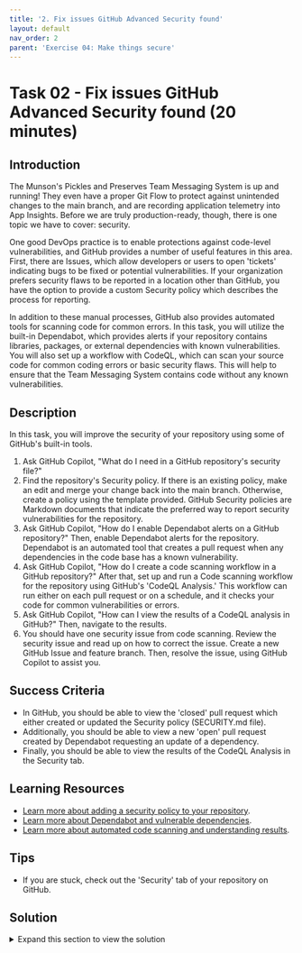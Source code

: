 ```yaml
---
title: '2. Fix issues GitHub Advanced Security found'
layout: default
nav_order: 2
parent: 'Exercise 04: Make things secure'
---
```


# Task 02 - Fix issues GitHub Advanced Security found (20 minutes)

## Introduction

The Munson's Pickles and Preserves Team Messaging System is up and running! They even have a proper Git Flow to protect against unintended changes to the main branch, and are recording application telemetry into App Insights. Before we are truly production-ready, though, there is one topic we have to cover: security.

One good DevOps practice is to enable protections against code-level vulnerabilities, and GitHub provides a number of useful features in this area. First, there are Issues, which allow developers or users to open 'tickets' indicating bugs to be fixed or potential vulnerabilities. If your organization prefers security flaws to be reported in a location other than GitHub, you have the option to provide a custom Security policy which describes the process for reporting.

In addition to these manual processes, GitHub also provides automated tools for scanning code for common errors. In this task, you will utilize the built-in Dependabot, which provides alerts if your repository contains libraries, packages, or external dependencies with known vulnerabilities. You will also set up a workflow with CodeQL, which can scan your source code for common coding errors or basic security flaws. This will help to ensure that the Team Messaging System contains code without any known vulnerabilities.

## Description

In this task, you will improve the security of your repository using some of GitHub's built-in tools.

1. Ask GitHub Copilot, "What do I need in a GitHub repository's security file?"
2. Find the repository's Security policy. If there is an existing policy, make an edit and merge your change back into the main branch. Otherwise, create a policy using the template provided. GitHub Security policies are Markdown documents that indicate the preferred way to report security vulnerabilities for the repository.
3. Ask GitHub Copilot, "How do I enable Dependabot alerts on a GitHub repository?" Then, enable Dependabot alerts for the repository. Dependabot is an automated tool that creates a pull request when any dependencies in the code base has a known vulnerability.
4. Ask GitHub Copilot, "How do I create a code scanning workflow in a GitHub repository?" After that, set up and run a Code scanning workflow for the repository using GitHub's 'CodeQL Analysis.' This workflow can run either on each pull request or on a schedule, and it checks your code for common vulnerabilities or errors.
5. Ask GitHub Copilot, "How can I view the results of a CodeQL analysis in GitHub?" Then, navigate to the results.
6. You should have one security issue from code scanning. Review the security issue and read up on how to correct the issue. Create a new GitHub Issue and feature branch. Then, resolve the issue, using GitHub Copilot to assist you.

## Success Criteria

- In GitHub, you should be able to view the 'closed' pull request which either created or updated the Security policy (SECURITY.md file).
- Additionally, you should be able to view a new 'open' pull request created by Dependabot requesting an update of a dependency.
- Finally, you should be able to view the results of the CodeQL Analysis in the Security tab.

## Learning Resources

- [Learn more about adding a security policy to your repository](https://docs.github.com/en/github/managing-security-vulnerabilities/adding-a-security-policy-to-your-repository).
- [Learn more about Dependabot and vulnerable dependencies](https://docs.github.com/en/github/managing-security-vulnerabilities/managing-vulnerabilities-in-your-projects-dependencies).
- [Learn more about automated code scanning and understanding results](https://docs.github.com/en/github/finding-security-vulnerabilities-and-errors-in-your-code).

## Tips

- If you are stuck, check out the 'Security' tab of your repository on GitHub.

## Solution

<details markdown="block">
<summary>Expand this section to view the solution</summary>

1. Select **Settings** in your repo, then **Code security and analysis**. Select **Enable** on "Dependabot alerts" and "Dependabot security updates."

    ![Enabled Dependabot alerts and security updates](../../Media/EnableDependabot.png)

    **Note** This will also automatically enable "Dependency graph."
2. Navigate to [https://github.com/electron/electron/blob/main/SECURITY.md](https://github.com/electron/electron/blob/main/SECURITY.md) for information about security policies. This is an example of a sample security policy that you could use for this exercise.
3. In your GitHub repo, select **Security**, **Policy**, and **Start setup**

   ![Start the security policy setup](../../Media/StartSecurityPolicySetup.png)

4. Paste the security policy into the Markdown file (you can overwrite what is there now) and update it for the Munson's Pickles and Preserves Team Messaging System and the GitHub repo your code is in. Then, commit the changes to the main branch.

   ![Commit the updated security policy](../../Media/CommitSecurityPolicy.png)

5. Next, we need to enable CodeQL. Select **Settings** and then **Code security and analysis**.
6. Scroll down if needed and select **Set up** in "Code scanning" for "CodeQL analysis."

    ![Setup CodeQL analysis](../../Media/CodeQLAnalysisSetup.png)

7. If you select "Default", the code scan will immediately be run. For this exercise, select **Advanced**.

    ![Select Default](../../Media/CodeQLAdvanced.png)

8. By choosing the advanced option, you can see the YAML for the pipeline that actually performs the code check. We don't need to make any changes here, but it's something you should be familiar with. An easy change to make in this file would be if you want to adjust the schedule of when the scan runs.

    ![Commit the CodeQL YAML](../../Media/CodeQLYAMLCommit.png)

    After you've reviewed the YAML, commit the change to main.

    ![Commit the change](../../Media/CodeQLCommitChange.png)

9. After you've committed the change, select **Actions** and you should see your CodeQL Scan workflow running.

    ![CodeQL scan running](../../Media/CodeQLScanRunning.png)

10. After about 5 minutes, you should see the workflow has completed.

    ![Workflow complete](../../Media/CodeQLWorkflowComplete.png)

11. After it's complete, go back to **Settings** and **Code security and analysis**. Then, select the ellipsis **...** next to the "Set up" menu. From the ellipsis dropdown, explore each of the first two options: "View last scan log" and "View Code Scanning alerts." You will find one High-risk vulnerability around arbitrary file access during archive extraction.

    {: .note }
    > This page will still show "Set up" because we chose the Advanced option instead of Basic.

    ![View code scanning results](../../Media/CodeQLViewResults.png)

12. Select the alert and then choose "Show more" to view details on the security issue. It turns out that an attacker could traverse to an arbitrary directory based on the way the MP&P staff wrote this function. In order to correct the function and prevent a directory traversal attack, replace `WriteToDirectory()` with the following code:

    ```csharp
    public static void WriteToDirectory(ZipArchiveEntry entry, string destDirectory)
    {
        string destFileName = Path.GetFullPath(Path.Combine(destDirectory, entry.FullName));
        string fullDestDirPath = Path.GetFullPath(destDirectory + Path.DirectorySeparatorChar);
        if (!destFileName.StartsWith(fullDestDirPath)) {
            throw new System.InvalidOperationException("Entry is outside the target dir: " + destFileName);
        }
        entry.ExtractToFile(destFileName);
    }
    ```

    Commit the code and create a pull request to the main branch. You should then see a CodeQL scan for the pull request, and after it succeeds, complete the pull request. Then, return to the code scanning results view and confirm that no issues remain on the list.

</details>
